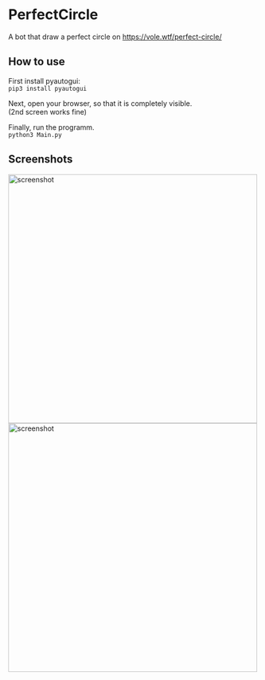 
# PerfectCircle
A bot that draw a perfect circle on https://vole.wtf/perfect-circle/

## How to use
First install pyautogui:  
`pip3 install pyautogui`

Next, open your browser, so that it is completely visible.  
(2nd screen works fine)

Finally, run the programm.  
`python3 Main.py`  

## Screenshots
<img src="https://user-images.githubusercontent.com/63724336/124325968-ebe94a00-db85-11eb-9387-92e8ee5fa5d5.png" alt="screenshot" width="500"/>
<img src="https://user-images.githubusercontent.com/63724336/124326139-3e2a6b00-db86-11eb-9bb9-b72ce66dd81e.png" alt="screenshot" width="500"/>
